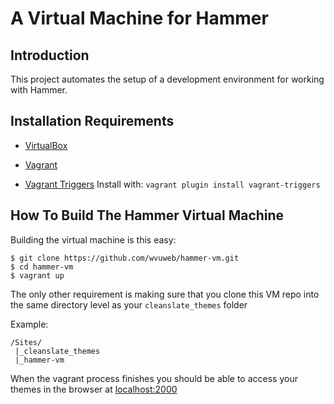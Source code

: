 # A Virtual Machine for Hammer

## Introduction

This project automates the setup of a development environment for working with Hammer.

## Installation Requirements

* [VirtualBox](https://www.virtualbox.org)

* [Vagrant](http://vagrantup.com)

* [Vagrant Triggers](https://github.com/emyl/vagrant-triggers) Install with: `vagrant plugin install vagrant-triggers`

## How To Build The Hammer Virtual Machine

Building the virtual machine is this easy:
```
$ git clone https://github.com/wvuweb/hammer-vm.git
$ cd hammer-vm
$ vagrant up
```

The only other requirement is making sure that you clone this VM repo into the same directory level as your `cleanslate_themes` folder

Example:
```
/Sites/
 |_cleanslate_themes
 |_hammer-vm
```

When the vagrant process finishes you should be able to access your themes in the browser at [localhost:2000](http://localhost:2000)
